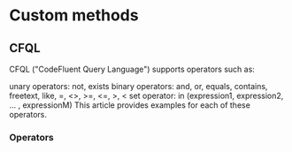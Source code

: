 # Custom methods

## CFQL

CFQL ("CodeFluent Query Language") supports operators such as:

unary operators: not, exists
binary operators: and, or, equals, contains, freetext, like, =, <>, >=, <=, >, <
set operator: in (expression1, expression2, ... , expressionM)
This article provides examples for each of these operators.

### Operators